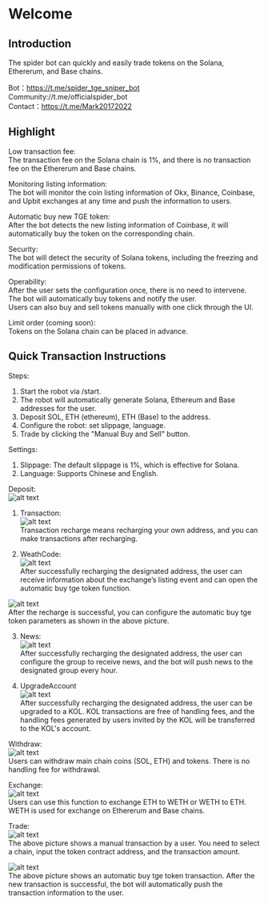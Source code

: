 # Welcome   

## Introduction   
The spider bot can quickly and easily trade tokens on the Solana, Ethererum, and Base chains.   
   
Bot：https://t.me/spider_tge_sniper_bot   
Community://t.me/officialspider_bot     
Contact：https://t.me/Mark20172022   


## Highlight   
Low transaction fee:   
The transaction fee on the Solana chain is 1%, and there is no transaction fee on the Ethererum and Base chains.   

Monitoring listing information:   
The bot will monitor the coin listing information of Okx, Binance, Coinbase, and Upbit exchanges at any time and push the information to users.   

Automatic buy new TGE token:   
After the bot detects the new listing information of Coinbase, it will automatically buy the token on the corresponding chain.   

Security:   
The bot will detect the security of Solana tokens, including the freezing and modification permissions of tokens.   

Operability:   
After the user sets the  configuration once, there is no need to intervene. The bot will automatically buy tokens and notify the user.   
Users can also buy and sell tokens manually with one click through the UI.   

Limit order (coming soon):   
Tokens on the Solana chain can be placed in advance.   

## Quick Transaction Instructions
Steps:   
1. Start the robot via /start.   
2. The robot will automatically generate Solana, Ethereum and Base addresses for the user.      
3. Deposit SOL, ETH (ethereum), ETH (Base) to the address.      
4. Configure the robot: set slippage, language.   
5. Trade by clicking the "Manual Buy and Sell" button.   
   
Settings:   
1. Slippage: The default slippage is 1%, which is effective for Solana.   
2. Language: Supports Chinese and English.    

Deposit:       
![alt text](deposit.png)
1. Transaction:      
![alt text](deposit_trade.png)   
Transaction recharge means recharging your own address, and you can make transactions after recharging.     
   
2. WeathCode:   
![alt text](deposit_snipe.png)      
After successfully recharging the designated address, the user can receive information about the exchange’s listing event and can open the automatic buy tge token function.    
   
![alt text](setting_auto_trade.png)    
After the recharge is successful, you can configure the automatic buy tge token parameters as shown in the above picture.   
   
3. News:     
![alt text](deposit_news.png)   
After successfully recharging the designated address, the user can configure the group to receive news, and the bot will push news to the designated group every hour.      

4. UpgradeAccount   
![alt text](deposit_upgrade_account.png)   
After successfully recharging the designated address, the user can be upgraded to a KOL. KOL transactions are free of handling fees, and the handling fees generated by users invited by the KOL will be transferred to the KOL's account.    
   
Withdraw:      
![alt text](withdraw.png)    
Users can withdraw main chain coins (SOL, ETH) and tokens. There is no handling fee for withdrawal.   

Exchange:         
![alt text](exchange.png)   
Users can use this function to exchange ETH to WETH or WETH to ETH. WETH is used for exchange on Ethererum and Base chains.     
   
Trade:      
![alt text](manual_trade.png)   
The above picture shows a manual transaction by a user. You need to select a chain, input the token contract address, and the transaction amount.   
   
![alt text](auto_trade.png)   
The above picture shows an automatic buy tge token transaction. After the new transaction is successful, the bot will automatically push the transaction information to the user.